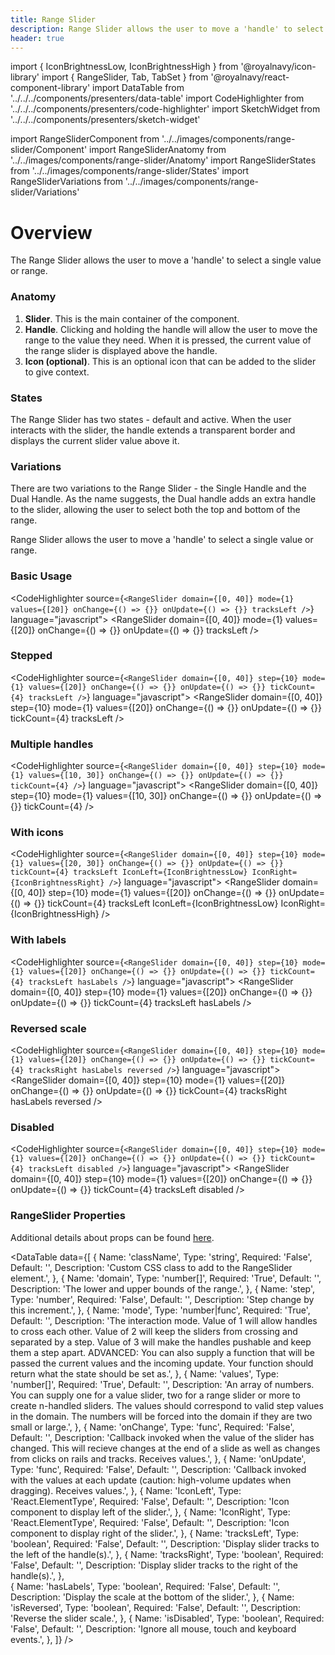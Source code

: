 ```yaml
---
title: Range Slider
description: Range Slider allows the user to move a 'handle' to select a single value or range.
header: true
---
```


import { IconBrightnessLow, IconBrightnessHigh } from '@royalnavy/icon-library'
import { RangeSlider, Tab, TabSet } from '@royalnavy/react-component-library'
import DataTable from '../../../components/presenters/data-table'
import CodeHighlighter from '../../../components/presenters/code-highlighter'
import SketchWidget from '../../../components/presenters/sketch-widget'

import RangeSliderComponent from '../../images/components/range-slider/Component'
import RangeSliderAnatomy from '../../images/components/range-slider/Anatomy'
import RangeSliderStates from '../../images/components/range-slider/States'
import RangeSliderVariations from '../../images/components/range-slider/Variations'

# Overview

The Range Slider allows the user to move a 'handle' to select a single value or range.

<RangeSliderComponent />

<TabSet>
<Tab title="Design">

<SketchWidget name="RangeSlider" href="/design-system.sketch" />

    
  ### Anatomy
  <RangeSliderAnatomy />

  1. **Slider**. This is the main container of the component.
  2. **Handle**. Clicking and holding the handle will allow the user to move the range to the value they need. When it is pressed, the current value of the range slider is displayed above the handle.
  2. **Icon (optional)**. This is an optional icon that can be added to the slider to give context.

  ### States

  <RangeSliderStates />

  The Range Slider has two states - default and active. When the user interacts with the slider, the handle extends a transparent border and displays the current slider value above it.

  ### Variations

  <RangeSliderVariations />

  There are two variations to the Range Slider - the Single Handle and the Dual Handle. As the name suggests, the Dual handle adds an extra handle to the slider, allowing the user to select both the top and bottom of the range.
  
</Tab>
<Tab title="Develop">

Range Slider allows the user to move a 'handle' to select a single value or range.

### Basic Usage

<CodeHighlighter source={`<RangeSlider
  domain={[0, 40]}
  mode={1}
  values={[20]}
  onChange={() => {}}
  onUpdate={() => {}}
  tracksLeft
/>`} language="javascript">
  <RangeSlider
    domain={[0, 40]}
    mode={1}
    values={[20]}
    onChange={() => {}}
    onUpdate={() => {}}
    tracksLeft
  />
</CodeHighlighter>

### Stepped

<CodeHighlighter source={`<RangeSlider
  domain={[0, 40]}
  step={10}
  mode={1}
  values={[20]}
  onChange={() => {}}
  onUpdate={() => {}}
  tickCount={4}
  tracksLeft
/>`} language="javascript">
  <RangeSlider
    domain={[0, 40]}
    step={10}
    mode={1}
    values={[20]}
    onChange={() => {}}
    onUpdate={() => {}}
    tickCount={4}
    tracksLeft
  />
</CodeHighlighter>

### Multiple handles

<CodeHighlighter source={`<RangeSlider
  domain={[0, 40]}
  step={10}
  mode={1}
  values={[10, 30]}
  onChange={() => {}}
  onUpdate={() => {}}
  tickCount={4}
/>`} language="javascript">
  <RangeSlider
    domain={[0, 40]}
    step={10}
    mode={1}
    values={[10, 30]}
    onChange={() => {}}
    onUpdate={() => {}}
    tickCount={4}
  />
</CodeHighlighter>

### With icons

<CodeHighlighter source={`<RangeSlider
  domain={[0, 40]}
  step={10}
  mode={1}
  values={[20, 30]}
  onChange={() => {}}
  onUpdate={() => {}}
  tickCount={4}
  tracksLeft
  IconLeft={IconBrightnessLow}
  IconRight={IconBrightnessRight}
/>`} language="javascript">
  <RangeSlider
    domain={[0, 40]}
    step={10}
    mode={1}
    values={[20]}
    onChange={() => {}}
    onUpdate={() => {}}
    tickCount={4}
    tracksLeft
    IconLeft={IconBrightnessLow}
    IconRight={IconBrightnessHigh}
  />
</CodeHighlighter>

### With labels

<CodeHighlighter source={`<RangeSlider
  domain={[0, 40]}
  step={10}
  mode={1}
  values={[20]}
  onChange={() => {}}
  onUpdate={() => {}}
  tickCount={4}
  tracksLeft
  hasLabels
/>`} language="javascript">
  <RangeSlider
    domain={[0, 40]}
    step={10}
    mode={1}
    values={[20]}
    onChange={() => {}}
    onUpdate={() => {}}
    tickCount={4}
    tracksLeft
    hasLabels
  />
</CodeHighlighter>

### Reversed scale
<CodeHighlighter source={`<RangeSlider
  domain={[0, 40]}
  step={10}
  mode={1}
  values={[20]}
  onChange={() => {}}
  onUpdate={() => {}}
  tickCount={4}
  tracksRight
  hasLabels
  reversed
/>`} language="javascript">
  <RangeSlider
    domain={[0, 40]}
    step={10}
    mode={1}
    values={[20]}
    onChange={() => {}}
    onUpdate={() => {}}
    tickCount={4}
    tracksRight
    hasLabels
    reversed
  />
</CodeHighlighter>

### Disabled

<CodeHighlighter source={`<RangeSlider
  domain={[0, 40]}
  step={10}
  mode={1}
  values={[20]}
  onChange={() => {}}
  onUpdate={() => {}}
  tickCount={4}
  tracksLeft
  disabled
/>`} language="javascript">
  <RangeSlider
    domain={[0, 40]}
    step={10}
    mode={1}
    values={[20]}
    onChange={() => {}}
    onUpdate={() => {}}
    tickCount={4}
    tracksLeft
    disabled
  />
</CodeHighlighter>

### RangeSlider Properties

Additional details about props can be found [here](https://sghall.github.io/react-compound-slider/#/props).

<DataTable data={[
  {
    Name: 'className',
    Type: 'string',
    Required: 'False',
    Default: '',
    Description: 'Custom CSS class to add to the RangeSlider element.',
  },
  {
    Name: 'domain',
    Type: 'number[]',
    Required: 'True',
    Default: '',
    Description: 'The lower and upper bounds of the range.',
  },
  {
    Name: 'step',
    Type: 'number',
    Required: 'False',
    Default: '',
    Description: 'Step change by this increment.',
  },
  {
    Name: 'mode',
    Type: 'number|func',
    Required: 'True',
    Default: '',
    Description: 'The interaction mode. Value of 1 will allow handles to cross each other. Value of 2 will keep the sliders from crossing and separated by a step. Value of 3 will make the handles pushable and keep them a step apart. ADVANCED: You can also supply a function that will be passed the current values and the incoming update. Your function should return what the state should be set as.',
  },
  {
    Name: 'values',
    Type: 'number[]',
    Required: 'True',
    Default: '',
    Description: 'An array of numbers. You can supply one for a value slider, two for a range slider or more to create n-handled sliders. The values should correspond to valid step values in the domain. The numbers will be forced into the domain if they are two small or large.',
  },
  {
    Name: 'onChange',
    Type: 'func',
    Required: 'False',
    Default: '',
    Description: 'Callback invoked when the value of the slider has changed. This will recieve changes at the end of a slide as well as changes from clicks on rails and tracks. Receives values.',
  },
  {
    Name: 'onUpdate',
    Type: 'func',
    Required: 'False',
    Default: '',
    Description: 'Callback invoked with the values at each update (caution: high-volume updates when dragging). Receives values.',
  },
  {
    Name: 'IconLeft',
    Type: 'React.ElementType',
    Required: 'False',
    Default: '',
    Description: 'Icon component to display left of the slider.',
  },
  {
    Name: 'IconRight',
    Type: 'React.ElementType',
    Required: 'False',
    Default: '',
    Description: 'Icon component to display right of the slider.',
  },
  {
    Name: 'tracksLeft',
    Type: 'boolean',
    Required: 'False',
    Default: '',
    Description: 'Display slider tracks to the left of the handle(s).',
  },
  {
    Name: 'tracksRight',
    Type: 'boolean',
    Required: 'False',
    Default: '',
    Description: 'Display slider tracks to the right of the handle(s).',
  },  
  {
    Name: 'hasLabels',
    Type: 'boolean',
    Required: 'False',
    Default: '',
    Description: 'Display the scale at the bottom of the slider.',
  },
  {
    Name: 'isReversed',
    Type: 'boolean',
    Required: 'False',
    Default: '',
    Description: 'Reverse the slider scale.',
  },
  {
    Name: 'isDisabled',
    Type: 'boolean',
    Required: 'False',
    Default: '',
    Description: 'Ignore all mouse, touch and keyboard events.',
  },
]} />
</Tab>
</TabSet>
